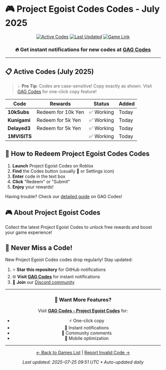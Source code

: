# 🎮 Project Egoist Codes Codes - July 2025

<div align="center">

[![Active Codes](https://img.shields.io/badge/Active%20Codes-4-brightgreen)](https://gagcodes.com/roblox/project-egoist)
[![Last Updated](https://img.shields.io/badge/Last%20Updated-Today-orange)](https://gagcodes.com/roblox/project-egoist)
[![Game Link](https://img.shields.io/badge/Play-Project%20Egoist%20Codes-red)](https://www.roblox.com/games/)

### 🔥 **Get instant notifications for new codes at [GAG Codes](https://gagcodes.com/roblox/project-egoist)**

</div>

---

## 📋 Active Codes (July 2025)

> 💡 **Pro Tip**: Codes are case-sensitive! Copy exactly as shown. Visit [GAG Codes](https://gagcodes.com/roblox/project-egoist) for one-click copy feature!

| Code | Rewards | Status | Added |
|------|---------|--------|-------|
| **10kSubs** | Redeem for 10k Yen | ✅ Working | Today |
| **Kunigami** | Redeem for 5k Yen | ✅ Working | Today |
| **Delayed3** | Redeem for 5k Yen | ✅ Working | Today |
| **1MVISITS** |  | ✅ Working | Today |


## 📖 How to Redeem Project Egoist Codes Codes

1. **Launch** Project Egoist Codes on Roblox
2. **Find** the Codes button (usually 🎁 or Settings icon)
3. **Enter** code in the text box
4. **Click** "Redeem" or "Submit"
5. **Enjoy** your rewards!

Having trouble? Check our [detailed guide](https://gagcodes.com/roblox/project-egoist#how-to-redeem) on GAG Codes!

## 🎮 About Project Egoist Codes

Collect the latest Project Egoist Codes to unlock free rewards and boost your game experience!

## 🔔 Never Miss a Code!

New Project Egoist Codes codes drop regularly! Stay updated:

1. ⭐ **Star this repository** for GitHub notifications
2. 🌐 **Visit [GAG Codes](https://gagcodes.com/roblox/project-egoist)** for instant notifications
3. 💬 **Join** our [Discord community](https://gagcodes.com/discord)

---

<div align="center">

### 🚀 Want More Features?

Visit [**GAG Codes - Project Egoist Codes**](https://gagcodes.com/roblox/project-egoist) for:
- ⚡ One-click copy
- 🔔 Instant notifications  
- 💬 Community comments
- 📱 Mobile optimization

---

[← Back to Games List](README.md) | [Report Invalid Code →](https://github.com/yourusername/roblox-codes-directory/issues)

*Last updated: 2025-07-25 09:51 UTC • Auto-updated daily*

</div>